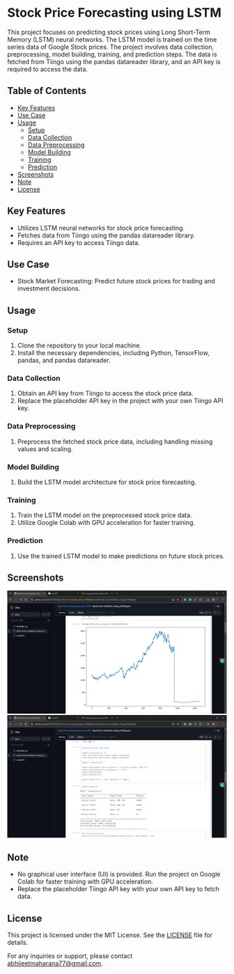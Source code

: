 # Stock Price Forecasting using LSTM

This project focuses on predicting stock prices using Long Short-Term Memory (LSTM) neural networks. The LSTM model is trained on the time series data of Google Stock prices. The project involves data collection, preprocessing, model building, training, and prediction steps. The data is fetched from Tiingo using the pandas datareader library, and an API key is required to access the data.

## Table of Contents
- [Key Features](#key-features)
- [Use Case](#use-case)
- [Usage](#usage)
  - [Setup](#setup)
  - [Data Collection](#data-collection)
  - [Data Preprocessing](#data-preprocessing)
  - [Model Building](#model-building)
  - [Training](#training)
  - [Prediction](#prediction)
- [Screenshots](#screenshots)
- [Note](#note)
- [License](#license)

## Key Features
- Utilizes LSTM neural networks for stock price forecasting.
- Fetches data from Tiingo using the pandas datareader library.
- Requires an API key to access Tiingo data.

## Use Case
- Stock Market Forecasting: Predict future stock prices for trading and investment decisions.

## Usage
### Setup
1. Clone the repository to your local machine.
2. Install the necessary dependencies, including Python, TensorFlow, pandas, and pandas datareader.

### Data Collection
1. Obtain an API key from Tiingo to access the stock price data.
2. Replace the placeholder API key in the project with your own Tiingo API key.

### Data Preprocessing
1. Preprocess the fetched stock price data, including handling missing values and scaling.

### Model Building
1. Build the LSTM model architecture for stock price forecasting.

### Training
1. Train the LSTM model on the preprocessed stock price data.
2. Utilize Google Colab with GPU acceleration for faster training.

### Prediction
1. Use the trained LSTM model to make predictions on future stock prices.

## Screenshots
![Screenshot 1](screenshots/screenshot1.png)
![Screenshot 2](screenshots/screenshot2.png)

## Note
- No graphical user interface (UI) is provided. Run the project on Google Colab for faster training with GPU acceleration.
- Replace the placeholder Tiingo API key with your own API key to fetch data.

## License
This project is licensed under the MIT License. See the [LICENSE](LICENSE) file for details.

For any inquiries or support, please contact [abhijeetmaharana77@gmail.com](abhijeetmaharana77@gmail.com).

